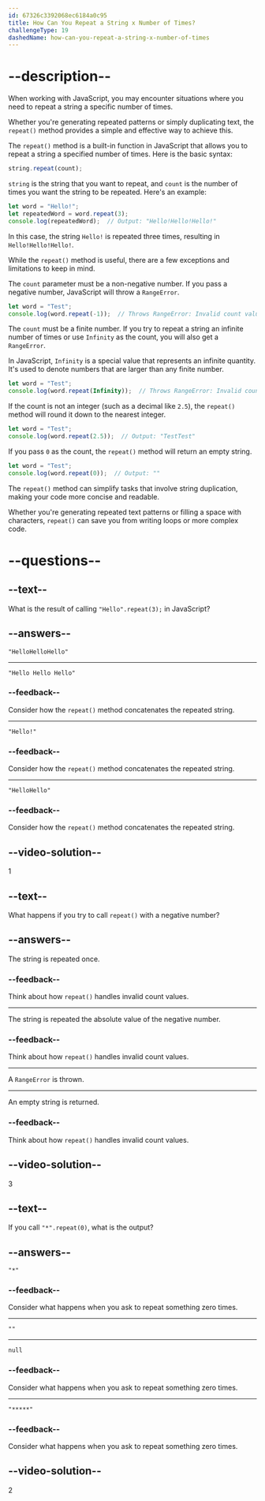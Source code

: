 ```yaml
---
id: 67326c3392068ec6184a0c95
title: How Can You Repeat a String x Number of Times?
challengeType: 19
dashedName: how-can-you-repeat-a-string-x-number-of-times
---
```


# --description--

When working with JavaScript, you may encounter situations where you need to repeat a string a specific number of times.

Whether you're generating repeated patterns or simply duplicating text, the `repeat()` method provides a simple and effective way to achieve this.

The `repeat()` method is a built-in function in JavaScript that allows you to repeat a string a specified number of times. Here is the basic syntax:

```js
string.repeat(count);
```

`string` is the string that you want to repeat, and `count` is the number of times you want the string to be repeated. Here's an example:

```js
let word = "Hello!";
let repeatedWord = word.repeat(3);
console.log(repeatedWord);  // Output: "Hello!Hello!Hello!"
```

In this case, the string `Hello!` is repeated three times, resulting in `Hello!Hello!Hello!`.

While the `repeat()` method is useful, there are a few exceptions and limitations to keep in mind.

The `count` parameter must be a non-negative number. If you pass a negative number, JavaScript will throw a `RangeError`.

```js
let word = "Test";
console.log(word.repeat(-1));  // Throws RangeError: Invalid count value
```

The `count` must be a finite number. If you try to repeat a string an infinite number of times or use `Infinity` as the count, you will also get a `RangeError`.

In JavaScript, `Infinity` is a special value that represents an infinite quantity. It's used to denote numbers that are larger than any finite number.

```js
let word = "Test";
console.log(word.repeat(Infinity));  // Throws RangeError: Invalid count value
```

If the count is not an integer (such as a decimal like `2.5`), the `repeat()` method will round it down to the nearest integer.

```js
let word = "Test";
console.log(word.repeat(2.5));  // Output: "TestTest"
```

If you pass `0` as the count, the `repeat()` method will return an empty string.

```js
let word = "Test";
console.log(word.repeat(0));  // Output: ""
```

The `repeat()` method can simplify tasks that involve string duplication, making your code more concise and readable.

Whether you're generating repeated text patterns or filling a space with characters, `repeat()` can save you from writing loops or more complex code.

# --questions--

## --text--

What is the result of calling `"Hello".repeat(3);` in JavaScript?

## --answers--

`"HelloHelloHello"`

---

`"Hello Hello Hello"`

### --feedback--

Consider how the `repeat()` method concatenates the repeated string.

---

`"Hello!"`

### --feedback--

Consider how the `repeat()` method concatenates the repeated string.

---

`"HelloHello"`

### --feedback--

Consider how the `repeat()` method concatenates the repeated string.

## --video-solution--

1

## --text--

What happens if you try to call `repeat()` with a negative number?

## --answers--

The string is repeated once.

### --feedback--

Think about how `repeat()` handles invalid count values.

---

The string is repeated the absolute value of the negative number.

### --feedback--

Think about how `repeat()` handles invalid count values.

---

A `RangeError` is thrown.

---

An empty string is returned.

### --feedback--

Think about how `repeat()` handles invalid count values.

## --video-solution--

3

## --text--

If you call `"*".repeat(0)`, what is the output?

## --answers--

`"*"`

### --feedback--

Consider what happens when you ask to repeat something zero times.

---

`""`

---

`null`

### --feedback--

Consider what happens when you ask to repeat something zero times.

---

`"*****"`

### --feedback--

Consider what happens when you ask to repeat something zero times.

## --video-solution--

2
